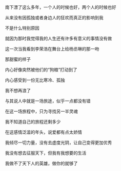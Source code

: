 南下漂了这么多年，一个人的时候也好，两个人的时候也好

从来没有因孤独或者身边人的狂欢而真正的影响到我

不是什么特别原因

就因为那时我觉得我的人生还有许多有意义的事情没有做

这一次当我看到李荣浩在舞台上给杨丞琳的那一吻

那甜蜜的样子

内心好像突然被他们的“狗粮”打动到了

内心感受到一份无比寒冷、孤独

我不想再浪了

与其说人中就是一场旅途，似乎一点都没有错

在这一场旅程中，只为寻找另一半灵魂

我不知道自己的旅程还剩多少



在这感情泛滥的年头，说爱都有点太娇情

我倾尽一切力量，没有去虚度光阴，让自己变得更加优秀

我没有想去征服天下，但我有我想要的生活

我做不了天下人的英雄，做你的就够了







